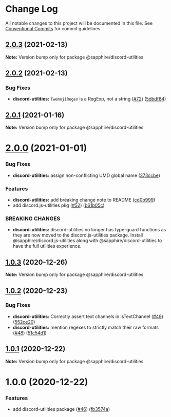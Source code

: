 # Change Log

All notable changes to this project will be documented in this file.
See [Conventional Commits](https://conventionalcommits.org) for commit guidelines.

## [2.0.3](https://github.com/sapphire-project/utilities/compare/@sapphire/discord-utilities@2.0.2...@sapphire/discord-utilities@2.0.3) (2021-02-13)

**Note:** Version bump only for package @sapphire/discord-utilities

## [2.0.2](https://github.com/sapphire-project/utilities/compare/@sapphire/discord-utilities@2.0.1...@sapphire/discord-utilities@2.0.2) (2021-02-13)

### Bug Fixes

-   **discord-utilities:** `TwemojiRegex` is a RegExp, not a string ([#72](https://github.com/sapphire-project/utilities/issues/72)) ([5dbdf84](https://github.com/sapphire-project/utilities/commit/5dbdf8439f5602f4c363d2768c43d398715f8773))

## [2.0.1](https://github.com/sapphire-project/utilities/compare/@sapphire/discord-utilities@2.0.0...@sapphire/discord-utilities@2.0.1) (2021-01-16)

**Note:** Version bump only for package @sapphire/discord-utilities

# [2.0.0](https://github.com/sapphire-project/utilities/compare/@sapphire/discord-utilities@1.0.3...@sapphire/discord-utilities@2.0.0) (2021-01-01)

### Bug Fixes

-   **discord-utilities:** assign non-conflicting UMD global name ([373ccbe](https://github.com/sapphire-project/utilities/commit/373ccbea1e5161281c4779310dc657101dfc6142))

### Features

-   **discord-utilities:** add breaking change note to README ([cd0b999](https://github.com/sapphire-project/utilities/commit/cd0b999bc810abbee73ccec601ef3fd35f4e5cb5))
-   add discord.js-utilities pkg ([#52](https://github.com/sapphire-project/utilities/issues/52)) ([b61b05c](https://github.com/sapphire-project/utilities/commit/b61b05c148ea1d4aa28f4cccd27472e1dccf7702))

### BREAKING CHANGES

-   **discord-utilities:** discord-utilities no longer has type-guard functions as they are now moved to the
    discord.js-utilities package. Install @sapphire/discord.js-utilities along with
    @sapphire/discord-utilities to have the full utilities experience.

## [1.0.3](https://github.com/sapphire-project/utilities/compare/@sapphire/discord-utilities@1.0.2...@sapphire/discord-utilities@1.0.3) (2020-12-26)

**Note:** Version bump only for package @sapphire/discord-utilities

## [1.0.2](https://github.com/sapphire-project/utilities/compare/@sapphire/discord-utilities@1.0.1...@sapphire/discord-utilities@1.0.2) (2020-12-23)

### Bug Fixes

-   **discord-utilities:** Correctly assert text channels in isTextChannel ([#49](https://github.com/sapphire-project/utilities/issues/49)) ([552ce20](https://github.com/sapphire-project/utilities/commit/552ce20605eb35c43b66d5697e21d0e03a2fda82))
-   **discord-utilities:** mention regexes to strictly match their raw formats ([#48](https://github.com/sapphire-project/utilities/issues/48)) ([51c54d1](https://github.com/sapphire-project/utilities/commit/51c54d122f5484aafa58f96e17e75dca635b8b8b))

## [1.0.1](https://github.com/sapphire-project/utilities/compare/@sapphire/discord-utilities@1.0.0...@sapphire/discord-utilities@1.0.1) (2020-12-22)

**Note:** Version bump only for package @sapphire/discord-utilities

# 1.0.0 (2020-12-22)

### Features

-   add discord-utilities package ([#46](https://github.com/sapphire-project/utilities/issues/46)) ([fb3574a](https://github.com/sapphire-project/utilities/commit/fb3574a166e9ce15d47bd8303db85db5ab3093a9))
